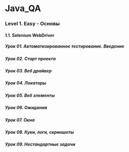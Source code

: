 # Java_QA

### Level 1. Easy - Основы

#### 1.1. Selenium WebDriver

##### Урок 01. Автоматизированное тестирование. Введение

##### Урок 02. Старт проекта 

##### Урок 03. Веб драйвер

##### Урок 04. Локаторы

##### Урок 05. Веб элементы

##### Урок 06. Ожидания

##### Урок 07. Окна

##### Урок 08. Куки, логи, скриншоты

##### Урок 09. Нестандартные задачи